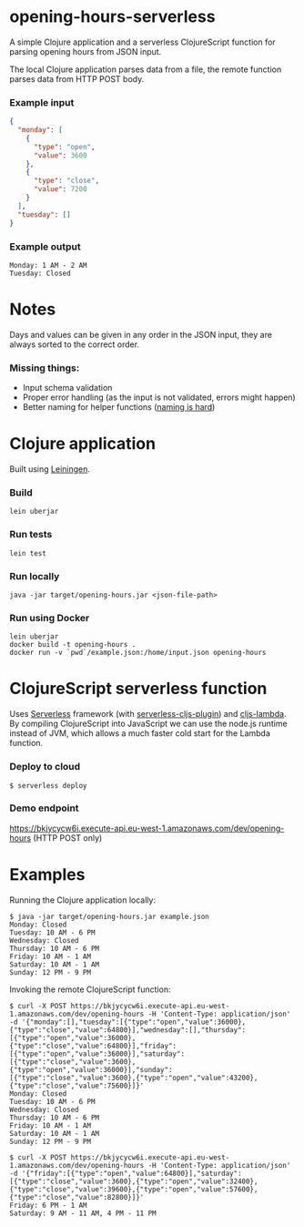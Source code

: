 # opening-hours-serverless

A simple Clojure application and a serverless ClojureScript function for parsing opening hours from JSON input. 

The local Clojure application parses data from a file, the remote function parses data from HTTP POST body.

### Example input
```json
{
  "monday": [
    {
      "type": "open",
      "value": 3600
    },
    {
      "type": "close",
      "value": 7200
    }
  ],
  "tuesday": []
}
```

### Example output
```shell
Monday: 1 AM - 2 AM
Tuesday: Closed 
```

# Notes

Days and values can be given in any order in the JSON input, they are always sorted to the correct order.

### Missing things:
* Input schema validation
* Proper error handling (as the input is not validated, errors might happen)
* Better naming for helper functions ([naming is hard](https://martinfowler.com/bliki/TwoHardThings.html))

# Clojure application
Built using [Leiningen](https://leiningen.org/).
### Build
```shell
lein uberjar
``` 
### Run tests
````shell
lein test
````
### Run locally
```shell
java -jar target/opening-hours.jar <json-file-path>
```
### Run using Docker
```shell
lein uberjar
docker build -t opening-hours .
docker run -v `pwd`/example.json:/home/input.json opening-hours
```

# ClojureScript serverless function
Uses [Serverless](https://github.com/serverless/serverless) framework (with [serverless-cljs-plugin](https://github.com/nervous-systems/serverless-cljs-plugin)) and [cljs-lambda](https://github.com/nervous-systems/cljs-lambda). By compiling ClojureScript into JavaScript we can use the node.js runtime instead of JVM, which allows a much faster cold start for the Lambda function.
 
### Deploy to cloud

```shell
$ serverless deploy
```

### Demo endpoint

https://bkjycycw6i.execute-api.eu-west-1.amazonaws.com/dev/opening-hours (HTTP POST only)

# Examples
Running the Clojure application locally:
```shell
$ java -jar target/opening-hours.jar example.json
Monday: Closed
Tuesday: 10 AM - 6 PM
Wednesday: Closed
Thursday: 10 AM - 6 PM
Friday: 10 AM - 1 AM
Saturday: 10 AM - 1 AM
Sunday: 12 PM - 9 PM
```
Invoking the remote ClojureScript function:
```shell
$ curl -X POST https://bkjycycw6i.execute-api.eu-west-1.amazonaws.com/dev/opening-hours -H 'Content-Type: application/json' -d '{"monday":[],"tuesday":[{"type":"open","value":36000},{"type":"close","value":64800}],"wednesday":[],"thursday":[{"type":"open","value":36000},{"type":"close","value":64800}],"friday":[{"type":"open","value":36000}],"saturday":[{"type":"close","value":3600},{"type":"open","value":36000}],"sunday":[{"type":"close","value":3600},{"type":"open","value":43200},{"type":"close","value":75600}]}'
Monday: Closed
Tuesday: 10 AM - 6 PM
Wednesday: Closed
Thursday: 10 AM - 6 PM
Friday: 10 AM - 1 AM
Saturday: 10 AM - 1 AM
Sunday: 12 PM - 9 PM
```

```shell
$ curl -X POST https://bkjycycw6i.execute-api.eu-west-1.amazonaws.com/dev/opening-hours -H 'Content-Type: application/json' -d '{"friday":[{"type":"open","value":64800}],"saturday":[{"type":"close","value":3600},{"type":"open","value":32400},{"type":"close","value":39600},{"type":"open","value":57600},{"type":"close","value":82800}]}'
Friday: 6 PM - 1 AM
Saturday: 9 AM - 11 AM, 4 PM - 11 PM
```
